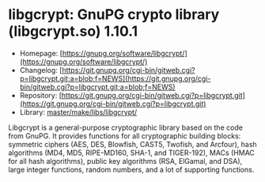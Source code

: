 # libgcrypt: GnuPG crypto library (libgcrypt.so) 1.10.1
 - Homepage: [https://gnupg.org/software/libgcrypt/](https://gnupg.org/software/libgcrypt/)
 - Changelog: [https://git.gnupg.org/cgi-bin/gitweb.cgi?p=libgcrypt.git;a=blob;f=NEWS](https://git.gnupg.org/cgi-bin/gitweb.cgi?p=libgcrypt.git;a=blob;f=NEWS)
 - Repository: [https://git.gnupg.org/cgi-bin/gitweb.cgi?p=libgcrypt.git](https://git.gnupg.org/cgi-bin/gitweb.cgi?p=libgcrypt.git)
 - Library: [master/make/libs/libgcrypt/](https://github.com/Freetz-NG/freetz-ng/tree/master/make/libs/libgcrypt/)

Libgcrypt is a general-purpose cryptographic library based on the code from GnuPG. It provides functions for all cryptographic building blocks: symmetric ciphers (AES, DES, Blowfish, CAST5, Twofish, and Arcfour), hash algorithms (MD4, MD5, RIPE-MD160, SHA-1, and TIGER-192), MACs (HMAC for all hash algorithms), public key algorithms (RSA, ElGamal, and DSA), large integer functions, random numbers, and a lot of supporting functions.
